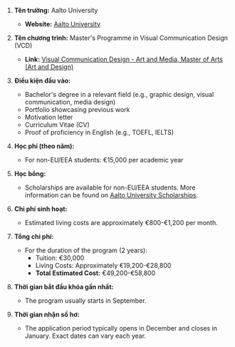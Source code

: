 1. **Tên trường:** Aalto University
   - **Website:** [Aalto University](https://www.aalto.fi)

2. **Tên chương trình:** Master's Programme in Visual Communication Design (VCD)
   - **Link:** [Visual Communication Design - Art and Media, Master of Arts (Art and Design)](https://www.aalto.fi/en/study-options/visual-communication-design-art-and-media-master-of-arts-art-and-design)

3. **Điều kiện đầu vào:**
   - Bachelor's degree in a relevant field (e.g., graphic design, visual communication, media design)
   - Portfolio showcasing previous work
   - Motivation letter
   - Curriculum Vitae (CV)
   - Proof of proficiency in English (e.g., TOEFL, IELTS)

4. **Học phí (theo năm):**
   - For non-EU/EEA students: €15,000 per academic year

5. **Học bổng:** 
   - Scholarships are available for non-EU/EEA students. More information can be found on [Aalto University Scholarships](https://www.aalto.fi/en/admission-services/tuition-fees-and-scholarships).

6. **Chi phí sinh hoạt:**
   - Estimated living costs are approximately €800-€1,200 per month.

7. **Tổng chi phí:**
   - For the duration of the program (2 years): 
     - Tuition: €30,000 
     - Living Costs: Approximately €19,200-€28,800
     - **Total Estimated Cost:** €49,200-€58,800

8. **Thời gian bắt đầu khóa gần nhất:**
   - The program usually starts in September.

9. **Thời gian nhận sồ hơ:**
   - The application period typically opens in December and closes in January. Exact dates can vary each year.

